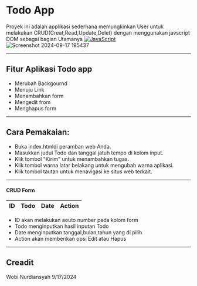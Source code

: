 # Todo App
Proyek ini adalah applikasi sederhana memungkinkan User untuk melakukan CRUD(Creat,Read,Update,Delet) dengan menggunakan javscript DOM sebagai bagian Utamanya [![JavaScript](https://img.shields.io/badge/--F7DF1E?logo=javascript&logoColor=000)](https://www.javascript.com/)
![Screenshot 2024-09-17 195437](https://github.com/user-attachments/assets/933c77da-c595-42a7-8bfa-93bafea8f850)

***
## Fitur Aplikasi Todo app
- Merubah Backgournd
- Menuju Link
- Menambahkan form
- Mengedit from
- Menghapus form
***
## Cara Pemakaian:
- Buka index.htmldi peramban web Anda.
- Masukkan judul Todo dan tanggal jatuh tempo di kolom input.
- Klik tombol "Kirim" untuk menambahkan tugas.
- Klik tombol warna latar belakang untuk mengubah warna aplikasi.
- Klik tombol tautan untuk menavigasi ke situs web terkait.
***

#### CRUD Form
| ID | Todo | Date | Action |
| --- | --- | --- | --- |
- ID akan melakukan aouto number pada kolom form
- Todo menginputkan hasil inputan Todo
- Date menginputkan tanggal,bulan,tahun yang di pilih
- Action akan memberikan opsi Edit atau Hapus
***
  
## Creadit
Wobi Nurdiansyah 9/17/2024
